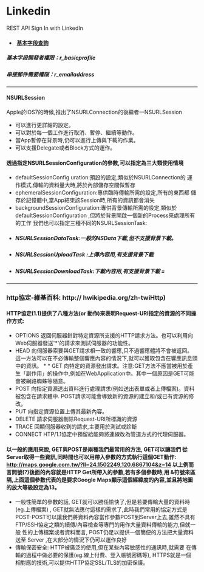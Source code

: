 # Linkedin
REST API Sign In with LinkedIn

*  ####  [基本字段查詢][api]  
##### 基本字段開發者權限：r_basicprofile
##### 串接郵件需要權限：r_emailaddress
[api]:https://developer.linkedin.com/docs/fields/basic-profile
***
####  NSURLSession  
Apple於iOS7的時候,推出了NSURLConnection的後繼者一NSURLSession 
* 可以進行更詳細的設定。 
* 可以對於每一個工作進行取消、暫停、繼續等動作。 
* 當App暫停在背景時,仍可以進行上傳與下載的作業。
* 可以支援Delegate或者Block方式的運作。 
#### 透過指定NSURLSessionConfiguration的參數,可以指定為三大類使用情境 
* defaultSessionConfig uration:預設的設定,類似於NSURLConnection的 運作模式,傳輸的資料量大時,將於內部儲存空間做暫存 
* ephemeralSessionConfiguration:專供臨時傳輸所需的設定,所有的東西都 儲存於記憶體中,當App結束該Session時,所有的資訊都會消失
* backgroundSessionConfiguration:專供背景傳輸所需的設定,類似於 defaultSessionConfiguration ,但將於背景開啟一個新的Process來處理所有的工作 我們也可以指定三種不同的NSURLSessionTask:
* ##### NSURLSessionDataTask:一般的NSData下載,但不支援背景下載。 
* ##### NSURLSessionUploadTask :上傳內容用,有支援背景下載 
* ##### NSURLSessionDownloadTask:下載內容用,有支援背景下載  = 
***
### http協定-維基百科: http:// hwikipedia.org/zh-twiHttp) 
####  HTTP協定(1.1)提供了八種方法(or 動作)來表明Request-URI指定的資源的不同操作方式: 
* OPTIONS 返回伺服器針對特定資源所支援的HTTP請求方法。也可以利用向Web伺服器發送'*'的請求來測試伺服器的功能性。
* HEAD 向伺服器索要與GET請求相一致的響應,只不過響應體將不會被返回。這一方法可以在不必傳輸整個響應內容的情況下,就可以獲取包含在響應訊息頭中的資訊。 * * GET 向特定的資源發出請求。注意:GET方法不應當被用於產生「副作用」的操作中,例如在WebApplication中。其中一個原因是GET可能會被網路蜘蛛等隨意。 
* POST 向指定資源送出資料進行處理請求(例如送出表單或者上傳檔案)。資料被包含在請求體中. POST請求可能會導致新的資源的建立和/或已有資源的修改。
* PUT 向指定資源位置上傳其最新內容。 
* DELETE 請求伺服器刪除Request-URI所標識的資源 
* TRACE 回顯伺服器收到的請求,主要用於測試或診斷 
* CONNECT HTP/1.1協定中預留給能夠將連線改為管道方式的代理伺服器。 
####  以一般的應用來說, GET與POST是兩種我們最常用的方法, GET可以讓我們 從Server取得一些資訊,同時間也可以用帶入參數的方式執行這個GET動作: http://maps.google.com.tw/?ll=24.1502249,120.6867104&z=14 以上例而言問號(?)後面的內容就是HTTP Get所帶入的參數,若有多個參數時,用 &符號來區隔,上面這個參數代表的是要求Google Maps顯示這個經緯度的內容,並且將地圖的放大等級設定為13。 

* 一般性簡單的參數的話, GET就可以勝任愉快了,但是若要傳輸大量的資料時 (eg.上傳檔案) , GET就無法應付這樣的需求了,此時我們常用的協定方式是 POST-POST可以讓我們將資料內容當作參數POST到Server上去,雖然不具有FTP/SSH協定之類的續傳/內容檢查等專門的用作大量資料傳輸的能力,但就一般 性的上傳檔案或者資料而言, POST仍足以提供一個簡便的方法把大量資料送至 Server ,在大部分的情況下仍可以運作良好 
* 傳輸保密安全: HTTP被廣泛的使用,但在某些內容敏感性的通訊時,就需要 在傳輸的過程中做必要的保護(eg.線上付費、登入帳號密碼等), HTTPS就是一個 相對應的技術,可以提供HTTP協定SSL/TLS的加密保護。
